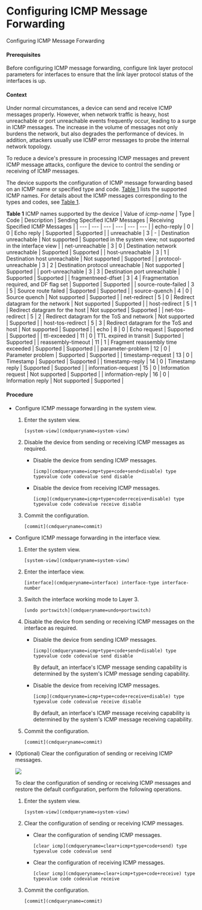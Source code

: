 Configuring ICMP Message Forwarding
===================================

Configuring ICMP Message Forwarding

#### Prerequisites

Before configuring ICMP message forwarding, configure link layer protocol parameters for interfaces to ensure that the link layer protocol status of the interfaces is up.


#### Context

Under normal circumstances, a device can send and receive ICMP messages properly. However, when network traffic is heavy, host unreachable or port unreachable events frequently occur, leading to a surge in ICMP messages. The increase in the volume of messages not only burdens the network, but also degrades the performance of devices. In addition, attackers usually use ICMP error messages to probe the internal network topology.

To reduce a device's pressure in processing ICMP messages and prevent ICMP message attacks, configure the device to control the sending or receiving of ICMP messages.

The device supports the configuration of ICMP message forwarding based on an ICMP name or specified type and code. [Table 1](#EN-US_TASK_0000001176743233__table109773913198) lists the supported ICMP names. For details about the ICMP messages corresponding to the types and codes, see [Table 1](#EN-US_TASK_0000001176743233__table109773913198).

**Table 1** ICMP names supported by the device
| Value of *icmp-name* | Type | Code | Description | Sending Specified ICMP Messages | Receiving Specified ICMP Messages |
| --- | --- | --- | --- | --- | --- |
| echo-reply | 0 | 0 | Echo reply | Supported | Supported |
| unreachable | 3 | - | Destination unreachable | Not supported | Supported in the system view; not supported in the interface view |
| net-unreachable | 3 | 0 | Destination network unreachable | Supported | Supported |
| host-unreachable | 3 | 1 | Destination host unreachable | Not supported | Supported |
| protocol-unreachable | 3 | 2 | Destination protocol unreachable | Not supported | Supported |
| port-unreachable | 3 | 3 | Destination port unreachable | Supported | Supported |
| fragmentneed-dfset | 3 | 4 | Fragmentation required, and DF flag set | Supported | Supported |
| source-route-failed | 3 | 5 | Source route failed | Supported | Supported |
| source-quench | 4 | 0 | Source quench | Not supported | Supported |
| net-redirect | 5 | 0 | Redirect datagram for the network | Not supported | Supported |
| host-redirect | 5 | 1 | Redirect datagram for the host | Not supported | Supported |
| net-tos-redirect | 5 | 2 | Redirect datagram for the ToS and network | Not supported | Supported |
| host-tos-redirect | 5 | 3 | Redirect datagram for the ToS and host | Not supported | Supported |
| echo | 8 | 0 | Echo request | Supported | Supported |
| ttl-exceeded | 11 | 0 | TTL expired in transit | Supported | Supported |
| reassembly-timeout | 11 | 1 | Fragment reassembly time exceeded | Supported | Supported |
| parameter-problem | 12 | 0 | Parameter problem | Supported | Supported |
| timestamp-request | 13 | 0 | Timestamp | Supported | Supported |
| timestamp-reply | 14 | 0 | Timestamp reply | Supported | Supported |
| information-request | 15 | 0 | Information request | Not supported | Supported |
| information-reply | 16 | 0 | Information reply | Not supported | Supported |



#### Procedure

* Configure ICMP message forwarding in the system view.
  1. Enter the system view.
     
     
     ```
     [system-view](cmdqueryname=system-view)
     ```
  2. Disable the device from sending or receiving ICMP messages as required.
     
     
     + Disable the device from sending ICMP messages.
       ```
       [icmp](cmdqueryname=icmp+type+code+send+disable) type typevalue code codevalue send disable
       ```
     + Disable the device from receiving ICMP messages.
       ```
       [icmp](cmdqueryname=icmp+type+code+receive+disable) type typevalue code codevalue receive disable
       ```
  3. Commit the configuration.
     
     
     ```
     [commit](cmdqueryname=commit)
     ```
* Configure ICMP message forwarding in the interface view.
  1. Enter the system view.
     
     
     ```
     [system-view](cmdqueryname=system-view)
     ```
  2. Enter the interface view.
     
     
     ```
     [interface](cmdqueryname=interface) interface-type interface-number
     ```
  3. Switch the interface working mode to Layer 3.
     
     
     ```
     [undo portswitch](cmdqueryname=undo+portswitch)
     ```
  4. Disable the device from sending or receiving ICMP messages on the interface as required.
     
     
     + Disable the device from sending ICMP messages.
       ```
       [icmp](cmdqueryname=icmp+type+code+send+disable) type typevalue code codevalue send disable
       ```
       
       By default, an interface's ICMP message sending capability is determined by the system's ICMP message sending capability.
     + Disable the device from receiving ICMP messages.
       ```
       [icmp](cmdqueryname=icmp+type+code+receive+disable) type typevalue code codevalue receive disable
       ```
       
       By default, an interface's ICMP message receiving capability is determined by the system's ICMP message receiving capability.
  5. Commit the configuration.
     
     
     ```
     [commit](cmdqueryname=commit)
     ```
* (Optional) Clear the configuration of sending or receiving ICMP messages.
  
  ![](public_sys-resources/note_3.0-en-us.png) 
  
  To clear the configuration of sending or receiving ICMP messages and restore the default configuration, perform the following operations.
  
  
  
  1. Enter the system view.
     
     
     ```
     [system-view](cmdqueryname=system-view)
     ```
  2. Clear the configuration of sending or receiving ICMP messages.
     
     
     + Clear the configuration of sending ICMP messages.
       ```
       [clear icmp](cmdqueryname=clear+icmp+type+code+send) type typevalue code codevalue send
       ```
     + Clear the configuration of receiving ICMP messages.
       ```
       [clear icmp](cmdqueryname=clear+icmp+type+code+receive) type typevalue code codevalue receive
       ```
  3. Commit the configuration.
     
     
     ```
     [commit](cmdqueryname=commit)
     ```